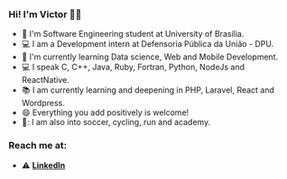 ### Hi! I'm Victor 👋🏿

- 🔭 I'm Software Engineering student at University of Brasília.
-  :computer: I am a Development intern at Defensoria Pública da União - DPU.
- 🌱 I'm currently learning Data science, Web and Mobile Development.
- :computer: I speak C, C++, Java, Ruby, Fortran, Python, NodeJs and ReactNative. 
- :books: I am currently learning and deepening in PHP, Laravel, React and Wordpress.
- 😄 Everything you add positively is welcome!
- :running:: I am also into soccer, cycling, run and academy. 

### Reach me at:
- :warning: [**LinkedIn**](https://www.linkedin.com/in/victorsamuelengenharia/)
